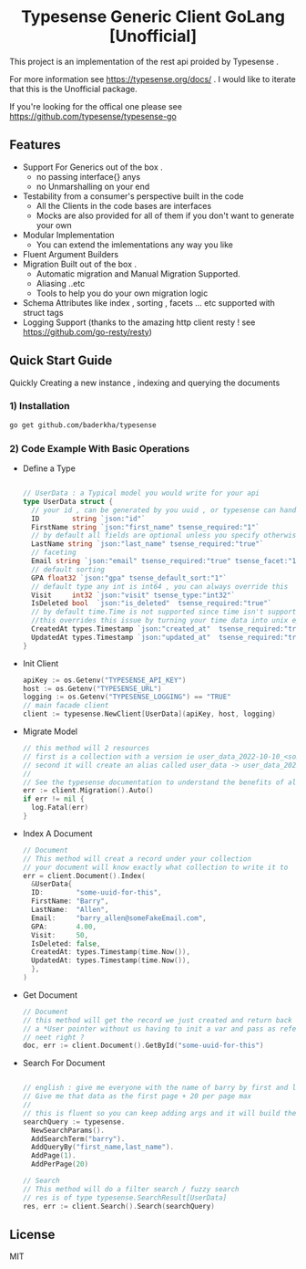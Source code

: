 <h1 align="center">Typesense Generic Client GoLang [Unofficial]</h1>

This project is an implementation of the rest api proided by Typesense .

For more information see https://typesense.org/docs/ . I would like to iterate that this is the Unofficial package.

If you're looking for the offical one please see https://github.com/typesense/typesense-go

## Features

- Support For Generics out of the box .
  - no passing interface{} anys
  - no Unmarshalling on your end
- Testability from a consumer's perspective built in the code
  - All the Clients in the code bases are interfaces
  - Mocks are also provided for all of them if you don't want to generate your own
- Modular Implementation
  - You can extend the imlementations any way you like
- Fluent Argument Builders
- Migration Built out of the box .
  - Automatic migration and Manual Migration Supported.
  - Aliasing ..etc
  - Tools to help you do your own migration logic
- Schema Attributes like index , sorting , facets ... etc supported with struct tags
- Logging Support (thanks to the amazing http client resty ! see https://github.com/go-resty/resty)

## Quick Start Guide

Quickly Creating a new instance , indexing and querying the documents

### 1) Installation

```bash
go get github.com/baderkha/typesense
```

### 2) Code Example With Basic Operations

- Define a Type

  ```go

  // UserData : a Typical model you would write for your api
  type UserData struct {
  	// your id , can be generated by you uuid , or typesense can handle it
  	ID        string `json:"id"`
  	FirstName string `json:"first_name" tsense_required:"1"`
  	// by default all fields are optional unless you specify otherwise
  	LastName string `json:"last_name" tsense_required:"true"`
  	// faceting
  	Email string `json:"email" tsense_required:"true" tsense_facet:"1"`
  	// default sorting
  	GPA float32 `json:"gpa" tsense_default_sort:"1"`
  	// default type any int is int64 , you can always override this
  	Visit     int32 `json:"visit" tsense_type:"int32"`
  	IsDeleted bool  `json:"is_deleted"  tsense_required:"true"`
  	// by default time.Time is not supported since time isn't supported in typesense
  	//this overrides this issue by turning your time data into unix epoch
  	CreatedAt types.Timestamp `json:"created_at"  tsense_required:"true"`
  	UpdatedAt types.Timestamp `json:"updated_at"  tsense_required:"true"`
  }
  ```

- Init Client

  ```go
  apiKey := os.Getenv("TYPESENSE_API_KEY")
  host := os.Getenv("TYPESENSE_URL")
  logging := os.Getenv("TYPESENSE_LOGGING") == "TRUE"
  // main facade client
  client := typesense.NewClient[UserData](apiKey, host, logging)
  ```

- Migrate Model

  ```go
  // this method will 2 resources
  // first is a collection with a version ie user_data_2022-10-10_<some-uuid>
  // second it will create an alias called user_data -> user_data_2022-10-10_<some-uuid>
  //
  // See the typesense documentation to understand the benefits of aliasing
  err := client.Migration().Auto()
  if err != nil {
  	log.Fatal(err)
  }

  ```

- Index A Document

  ```go
  // Document
  // This method will creat a record under your collection
  // your document will know exactly what collection to write it to
  err = client.Document().Index(
    &UserData{
  	ID:        "some-uuid-for-this",
  	FirstName: "Barry",
  	LastName:  "Allen",
  	Email:     "barry_allen@someFakeEmail.com",
  	GPA:       4.00,
  	Visit:     50,
  	IsDeleted: false,
  	CreatedAt: types.Timestamp(time.Now()),
  	UpdatedAt: types.Timestamp(time.Now()),
  	},
  )
  ```

- Get Document
  ```go
  // Document
  // this method will get the record we just created and return back
  // a *User pointer without us having to init a var and pass as reference
  // neet right ?
  doc, err := client.Document().GetById("some-uuid-for-this")
  ```
- Search For Document

  ```go

  // english : give me everyone with the name of barry by first and last name
  // Give me that data as the first page + 20 per page max
  //
  // this is fluent so you can keep adding args and it will build the struct for you
  searchQuery := typesense.
  	NewSearchParams().
  	AddSearchTerm("barry").
  	AddQueryBy("first_name,last_name").
  	AddPage(1).
  	AddPerPage(20)

  // Search
  // This method will do a filter search / fuzzy search
  // res is of type typesense.SearchResult[UserData]
  res, err := client.Search().Search(searchQuery)
  ```

## License

MIT
